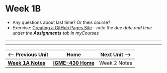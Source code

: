 # Week 1B

- Any questions about last time? Or theis course?
- Exercise: [Creating a GitHub Pages Site](../exercises/github-pages-site.md) - *note the due date and time under the **Assignments** tab in myCourses*


---
---

| <-- Previous Unit | Home | Next Unit -->
| --- | --- | --- 
|  [**Week 1A Notes**](1A.md)  |  [**IGME-430 Home**](../) | Week 2 Notes
